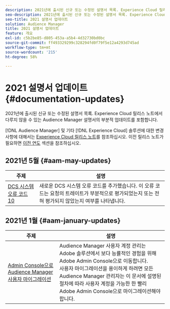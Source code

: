 ```yaml
---
description: 2021년에 출시된 신규 또는 수정된 설명서 목록. Experience Cloud 릴리스 노트에서 다루지 않을 수 있는 Audience Manager 설명서의 부분적 업데이트를 포함합니다.
seo-description: 2021년에 출시된 신규 또는 수정된 설명서 목록. Experience Cloud 릴리스 노트에서 다루지 않을 수 있는 Audience Manager 설명서의 부분적 업데이트를 포함합니다.
seo-title: 2021 설명서 업데이트
solution: Audience Manager
title: 2021 설명서 업데이트
feature: 개요
exl-id: c5b2be85-d805-453a-a5b4-4d32730bd0bc
source-git-commit: ff493329299c328294fd0f79f5e12a4293d745ad
workflow-type: tm+mt
source-wordcount: '215'
ht-degree: 58%

---
```


# 2021 설명서 업데이트 {#documentation-updates}

2021년에 출시된 신규 또는 수정된 설명서 목록. Experience Cloud 릴리스 노트에서 다루지 않을 수 있는 Audience Manager 설명서의 부분적 업데이트를 포함합니다.

[!DNL Audience Manager] 및 기타 [!DNL Experience Cloud] 솔루션에 대한 변경 사항에 대해서는 [Experience Cloud 릴리스 노트](https://docs.adobe.com/content/help/ko-KR/release-notes/experience-cloud/current.html)를 참조하십시오. 이전 릴리스 노트가 필요하면 [이전 연도](../docs-updates/docs-2020.md) 섹션을 참조하십시오.

## 2021년 5월 {#aam-may-updates}

| 주제 | 설명 |
|--- |----|
| [DCS 시스템 오류 코드 10](../api/dcs-intro/dcs-api-reference/dcs-error-codes.md) | 새로운 DCS 시스템 오류 코드를 추가했습니다. 이 오류 코드는 요청의 트레이트가 부분적으로 평가되었는지 또는 전혀 평가되지 않았는지 여부를 나타냅니다. |

## 2021년 1월 {#aam-january-updates}

| 주제 | 설명 |
|--- |----|
| [Admin Console으로 Audience Manager 사용자 마이그레이션](/help/using/features/administration/admin-console-migration.md) | Audience Manager 사용자 계정 관리는 Adobe 솔루션에서 보다 능률적인 경험을 위해 Adobe Admin Console으로 이동합니다. <br> 사용자 마이그레이션을 용이하게 하려면 모든 Audience Manager 관리자는 이 문서에 설명된 절차에 따라 사용자 계정을 가능한 한 빨리 Adobe Admin Console으로 마이그레이션해야 합니다. |
